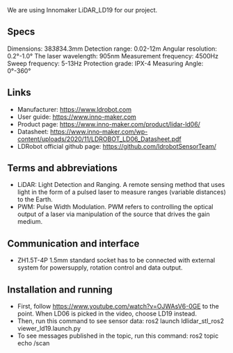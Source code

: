 We are using Innomaker LiDAR_LD19 for our project. 

## Specs
Dimensions: 38*38*34.3mm
Detection range: 0.02-12m
Angular resolution: 0.2°-1.0°
The laser wavelength: 905nm
Measurement frequency: 4500Hz
Sweep frequency: 5-13Hz
Protection grade: IPX-4
Measuring Angle: 0°-360°

## Links
- Manufacturer: https://www.ldrobot.com
- User guide: https://www.inno-maker.com
- Product page: https://www.inno-maker.com/product/lidar-ld06/
- Datasheet: https://www.inno-maker.com/wp-content/uploads/2020/11/LDROBOT_LD06_Datasheet.pdf
- LDRobot official github page: https://github.com/ldrobotSensorTeam/ 

## Terms and abbreviations

- LiDAR: Light Detection and Ranging. A remote sensing method that uses light in the form of a pulsed laser to measure ranges (variable distances) to the Earth.
- PWM: Pulse Width Modulation. PWM refers to controlling the optical output of a laser via manipulation of the source that drives the gain medium.

## Communication and interface
- ZH1.5T-4P 1.5mm standard socket has to be connected with external system for powersupply, rotation control and data output.

## Installation and running
- First, follow https://www.youtube.com/watch?v=OJWAsV6-0GE to the point. When LD06 is picked in the video, choose LD19 instead.
- Then, run this command to see sensor data: ros2 launch ldlidar_stl_ros2 viewer_ld19.launch.py
- To see messages published in the topic, run this command: ros2 topic echo /scan
